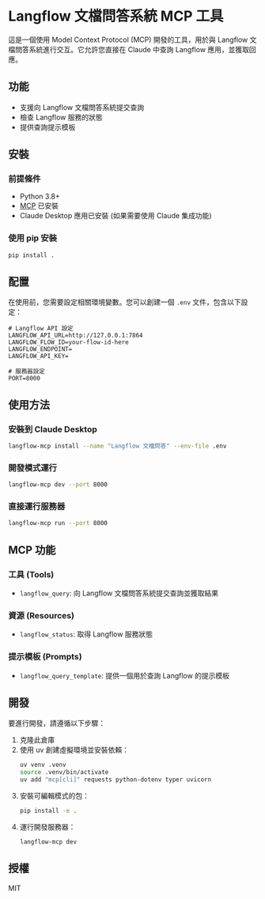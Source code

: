# Langflow 文檔問答系統 MCP 工具

這是一個使用 Model Context Protocol (MCP) 開發的工具，用於與 Langflow 文檔問答系統進行交互。它允許您直接在 Claude 中查詢 Langflow 應用，並獲取回應。

## 功能

- 支援向 Langflow 文檔問答系統提交查詢
- 檢查 Langflow 服務的狀態
- 提供查詢提示模板

## 安裝

### 前提條件

- Python 3.8+
- [MCP](https://github.com/modelcontextprotocol/python-sdk) 已安裝
- Claude Desktop 應用已安裝 (如果需要使用 Claude 集成功能)

### 使用 pip 安裝

```bash
pip install .
```

## 配置

在使用前，您需要設定相關環境變數。您可以創建一個 `.env` 文件，包含以下設定：

```
# Langflow API 設定
LANGFLOW_API_URL=http://127.0.0.1:7864
LANGFLOW_FLOW_ID=your-flow-id-here
LANGFLOW_ENDPOINT=
LANGFLOW_API_KEY=

# 服務器設定
PORT=8000
```

## 使用方法

### 安裝到 Claude Desktop

```bash
langflow-mcp install --name "Langflow 文檔問答" --env-file .env
```

### 開發模式運行

```bash
langflow-mcp dev --port 8000
```

### 直接運行服務器

```bash
langflow-mcp run --port 8000
```

## MCP 功能

### 工具 (Tools)

- `langflow_query`: 向 Langflow 文檔問答系統提交查詢並獲取結果

### 資源 (Resources)

- `langflow_status`: 取得 Langflow 服務狀態

### 提示模板 (Prompts)

- `langflow_query_template`: 提供一個用於查詢 Langflow 的提示模板

## 開發

要進行開發，請遵循以下步驟：

1. 克隆此倉庫
2. 使用 uv 創建虛擬環境並安裝依賴：
   ```bash
   uv venv .venv
   source .venv/bin/activate
   uv add "mcp[cli]" requests python-dotenv typer uvicorn
   ```
3. 安裝可編輯模式的包：
   ```bash
   pip install -e .
   ```
4. 運行開發服務器：
   ```bash
   langflow-mcp dev
   ```

## 授權

MIT 